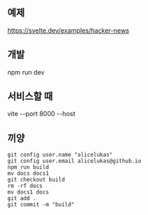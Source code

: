 ## 예제
https://svelte.dev/examples/hacker-news

## 개발
npm run dev

## 서비스할 때
vite --port 8000 --host

## 끼양
```
git config user.name "alicelukas"
git config user.email alicelukas@github.io
npm run build
mv docs docs1
git checkout build
rm -rf docs
mv docs1 docs
git add .
git commit -m "build"
```